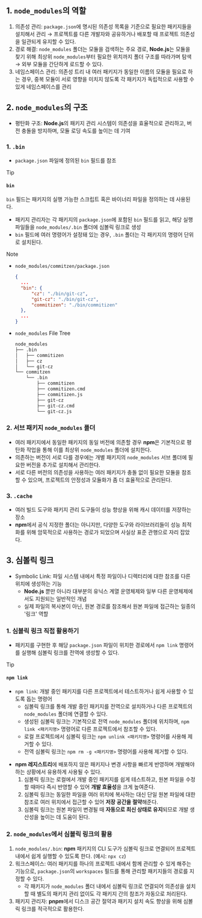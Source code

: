 ## 1. `node_modules`의 역할

1. 의존성 관리: `package.json`에 명시된 의존성 목록을 기준으로 필요한 패키지들을 설치해서 관리 → 프로젝트를 다른 개발자와 공유하거나 배포할 때 프로젝트 의존성을 일관되게 유지할 수 있다.
2. 경로 해결: `node_modules` 폴더는 모듈을 검색하는 주요 경로, **Node.js**는 모듈을 찾기 위해 최상위 `node_modules`부터 필요한 위치까지 폴더 구조를 따라가며 탐색 → 외부 모듈을 간단하게 로드할 수 있다.
3. 네임스페이스 관리: 의존성 트리 내 여러 패키지가 동일한 이름의 모듈을 필요로 하는 경우, 중복 모듈이 서로 영향을 미치지 않도록 각 패키지가 독립적으로 사용할 수 있게 네임스페이스를 관리

## 2. `node_modules`의 구조

- 평탄화 구조: **Node.js**의 패키지 관리 시스템이 의존성을 효율적으로 관리하고, 버전 충돌을 방지하며, 모듈 로딩 속도를 높이는 데 기여

### 1. `.bin`

- `package.json` 파일에 정의된 `bin` 필드를 참조

> [!TIP]
>
> #### `bin`
>
> `bin` 필드는 패키지의 실행 가능한 스크립트 혹은 바이너리 파일을 정의하는 데 사용된다.

- 패키지 관리자는 각 패키지의 `package.json`에 포함된 `bin` 필드를 읽고, 해당 실행 파일들을 `node_modules/.bin` 폴더에 심볼릭 링크로 생성
- `bin` 필드에 여러 명령어가 설정돼 있는 경우, `.bin` 폴더는 각 패키지의 명령어 단위로 설치된다.

> [!NOTE]
>
> - `node_modules/commitzen/package.json`
>
>   ```json
>   {
>     ...
>     "bin": {
>         "cz": "./bin/git-cz",
>         "git-cz": "./bin/git-cz",
>         "commitizen": "./bin/commitizen"
>     },
>     ...
>   }
>   ```
>
> - `node_modules` File Tree
>   ```bash
>   node_modules
>   ├── .bin
>   │   ├── commitizen
>   │   ├── cz
>   │   └── git-cz
>   └── commitzen
>       └── .bin
>           ├── commitizen
>           ├── commitizen.cmd
>           ├── commitizen.js
>           ├── git-cz
>           ├── git-cz.cmd
>           └── git-cz.js
>   ```

### 2. 서브 패키지 `node_modules` 폴더

- 여러 패키지에서 동일한 패키지의 동일 버전에 의존할 경우 **npm**은 기본적으로 평탄화 작업을 통해 이를 최상위 `node_modules` 폴더에 설치한다.
- 의존하는 버전이 서로 다를 경우에는 개별 패키지의 `node_modules` 서브 폴더에 필요한 버전을 추가로 설치해서 관리한다.
- 서로 다른 버전의 의존성을 사용하는 여러 패키지가 충돌 없이 필요한 모듈을 참조할 수 있으며, 프로젝트의 안정성과 모듈화가 좀 더 효율적으로 관리된다.

### 3. `.cache`

- 여러 빌드 도구와 패키지 관리 도구들이 성능 향상을 위해 캐시 데이터를 저장하는 장소
- **npm**에서 공식 지정한 폴더는 아니지만, 다양한 도구와 라이브러리들이 성능 최적화를 위해 암묵적으로 사용하는 경로가 되었으며 사실상 표준 관행으로 자리 잡았다.

## 3. 심볼릭 링크

- Symbolic Link: 파일 시스템 내에서 특정 파일이나 디렉터리에 대한 참조를 다른 위치에 생성하는 기능
  - **Node.js** 뿐만 아니라 대부분의 유닉스 계열 운영체제와 일부 다른 운영체제에서도 지원되는 일반적인 개념
  - 실제 파일의 복사본이 아닌, 원본 경로를 참조해서 원본 파일에 접근하는 일종의 '링크' 역할

### 1. 심볼릭 링크 직접 활용하기

- 패키지를 구현한 후 해당 `package.json` 파일이 위치한 경로에서 `npm link` 명령어를 실행해 심볼릭 링크를 전역에 생성할 수 있다.

> [!TIP]
>
> #### `npm link`
>
> - `npm link`: 개발 중인 패키지를 다른 프로젝트에서 테스트하거나 쉽게 사용할 수 있도록 돕는 명령어
>   - 심볼릭 링크를 통해 개발 중인 패키지를 전역으로 설치하거나 다른 프로젝트의 `node_modules` 폴더에 연결할 수 있다.
>   - 생성된 심볼릭 링크는 기본적으로 전역 `node_modules` 폴더에 위치하며, `npm link <패키지명>` 명령어로 다른 프로젝트에서 참조할 수 있다.
>   - 로컬 프로젝트에서 심볼릭 링크는 `npm unlink <패키지명>` 명령어를 사용해 제거할 수 있다.
>   - 전역 심볼릭 링크는 `npm rm -g <패키지명>` 명령어를 사용해 제거할 수 있다.

- **npm 레지스트리**에 배포하지 않은 패키지나 변경 사항을 빠르게 반영하며 개발해야 하는 상황에서 유용하게 사용될 수 있다.
  1. 심볼릭 링크는 로컬에서 개발 중인 패키지를 쉽게 테스트하고, 원본 파일을 수정할 때마다 즉시 반영할 수 있어 **개발 효율성**을 크게 높여준다.
  2. 심볼릭 링크는 동일한 파일을 여러 위치에 복사하는 대신 단일 원본 파일에 대한 참조로 여러 위치에서 접근할 수 있어 **저장 공간을 절약**해준다.
  3. 심볼릭 링크는 원본 파일이 변경될 때 **자동으로 최신 상태로 유지**되므로 개발 생산성을 높이는 데 도움이 된다.

### 2. `node_modules`에서 심볼릭 링크의 활용

1. `node_modules/.bin`: **npm** 패키지의 CLI 도구가 심볼릭 링크로 연결되어 프로젝트 내에서 쉽게 실행할 수 있도록 한다. (예시: `npx cz`)
2. 워크스페이스: 여러 패키지를 하나의 프로젝트 내에서 함께 관리할 수 있게 해주는 기능으로, `package.json`의 `workspaces` 필드를 통해 관리할 패키지들의 경로를 지정할 수 있다.
   - 각 패키지가 `node_modules` 폴더 내에서 심볼릭 링크로 연결되어 의존성을 설치할 때 별도의 패키지 관리 없이도 각 패키지 간의 참조가 자동으로 처리된다.
3. 패키지 관리자: **pnpm**에서 디스크 공간 절약과 패키지 설치 속도 향상을 위해 심볼릭 링크를 적극적으로 활용한다.
